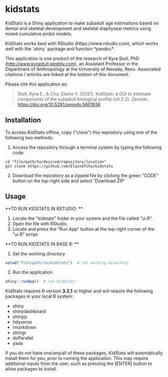 # kidstats

KidStats is a Shiny application to make subadult age estimations based on dental and skeletal development and skeletal diaphyseal metrics using mixed cumulative probit models.

<!--The Shiny application is best accessed directly with an internet connection here: https://bit.ly/KidStats. -->

<!--Alternatively, -->KidStats works best with RStudio (https://www.rstudio.com), which works well with the `shiny` package and function *pandoc*. 

This application is one product of the research of Kyra Stull, PhD (http://www.kyrastull.weebly.com), an Assistant Professor in the Department of Anthropology at the University of Nevada, Reno. Associated citations / articles are linked at the bottom of this document. 

Please cite this application as: 
> Stull, Kyra E., & Chu, Elaine Y. (2021). KidStats: a GUI to estimate components of the subadult biological profile (v0.2.2). Zenodo. https://doi.org/10.5281/zenodo.5601936	

## Installation

To access KidStats offline, copy ("clone") this repository using one of the following two methods:
1. Access the repository through a terminal system by typing the following code:

``` console
cd "file/path/to/desired/repository/location"
git clone https://github.com/ElaineYChu/kidstats
```

2. Download the repository as a zipped file by clicking the green "CODE" button on the top-right side and select 'Download ZIP'

## Usage

**TO RUN KIDSTATS IN RSTUDIO: ** 
1. Locate the "kidstats" folder in your system and the file called "ui.R".
2. Open the file with RStudio.
3. Locate and press the "Run App" button at the top-right corner of the "ui.R" script.

**TO RUN KIDSTATS IN BASE R: **
1. Set the working directory
``` r
setwd("file/path/to/kidstats")  # set working directory
```
2. Run the application
``` r
shiny::runApp()  # run KidStats
```

KidStats requires R version **3.2.1** or higher and will require the following packages in your local R system:
* shiny
* shinydashboard
* shinyjs
* tidyverse
* rmarkdown
* stringr
* doParallel
* yada

If you do not have one/any/all of these packages, KidStats will automatically install them for you, prior to running the application. This may require additional inputs from the user, such as pressing the [ENTER] button to allow packages to install.



